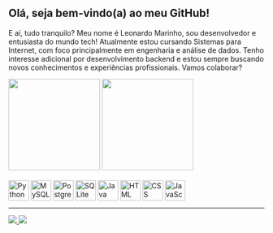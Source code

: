 ## Olá, seja bem-vindo(a) ao meu GitHub!

E aí, tudo tranquilo? Meu nome é Leonardo Marinho, sou desenvolvedor e entusiasta do mundo tech! Atualmente estou cursando Sistemas para Internet, com foco principalmente em engenharia e análise de dados. Tenho interesse adicional por desenvolvimento backend e estou sempre buscando novos conhecimentos e experiências profissionais. Vamos colaborar?

<div>
<img height="180em" src="https://github-readme-stats.vercel.app/api?username=devleomarinho&show_icons=true&theme=default#gh-light-mode-only">  
<img height="180em" src="https://github-readme-stats.vercel.app/api/top-langs/?username=devleomarinho&layout=compact&theme=default#gh-light-mode-only">
</div>
<div style= "display: inline_block"><br>
<img align="center" alt="Python" width="40" height="40" src="https://cdn.jsdelivr.net/gh/devicons/devicon/icons/python/python-original.svg"/>
  <img align="center" alt="MySQL" width="40" height="40" src="https://cdn.jsdelivr.net/gh/devicons/devicon/icons/mysql/mysql-original.svg"/>
  <img align="center" alt="PostgreSQL" width="40" height="40"src="https://cdn.jsdelivr.net/gh/devicons/devicon@latest/icons/postgresql/postgresql-original.svg"/> 
  <img align="center" alt="SQLite" width="40" height="40"src="https://cdn.jsdelivr.net/gh/devicons/devicon@latest/icons/sqlite/sqlite-original.svg"/>         
  <img align="center" alt="Java" width="40" height="40"src="https://cdn.jsdelivr.net/gh/devicons/devicon/icons/java/java-original.svg"/>
  <img align="center" alt="HTML" width="40" height="40" src="https://cdn.jsdelivr.net/gh/devicons/devicon/icons/html5/html5-original.svg"/>
  <img align="center" alt="CSS" width="40" height="40" src="https://cdn.jsdelivr.net/gh/devicons/devicon/icons/css3/css3-original.svg"/>
  <img align="center" alt="JavaScript" width="40" height="40" src="https://cdn.jsdelivr.net/gh/devicons/devicon/icons/javascript/javascript-original.svg"/>
</div>
<hr>

<div>
  <a href="mailto: dev.leomarinho@gmail.com"><img src= "https://img.shields.io/badge/Gmail-D14836?style=for-the-badge&logo=gmail&logoColor=white"</a>
    <a href="https://www.linkedin.com/in/devleomarinho/"><img src="https://img.shields.io/badge/LinkedIn-0077B5?style=for-the-badge&logo=linkedin&logoColor=white"</a>
</div>
